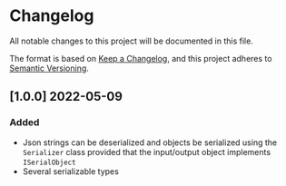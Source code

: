 # Changelog
All notable changes to this project will be documented in this file.

The format is based on [Keep a Changelog](https://keepachangelog.com/en/1.0.0/),
and this project adheres to [Semantic Versioning](https://semver.org/spec/v2.0.0.html).

## [1.0.0] 2022-05-09
### Added
- Json strings can be deserialized and objects be serialized using the `Serializer` class provided that the input/output object implements `ISerialObject`
- Several serializable types